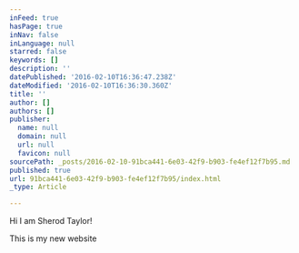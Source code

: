 ```yaml
---
inFeed: true
hasPage: true
inNav: false
inLanguage: null
starred: false
keywords: []
description: ''
datePublished: '2016-02-10T16:36:47.238Z'
dateModified: '2016-02-10T16:36:30.360Z'
title: ''
author: []
authors: []
publisher:
  name: null
  domain: null
  url: null
  favicon: null
sourcePath: _posts/2016-02-10-91bca441-6e03-42f9-b903-fe4ef12f7b95.md
published: true
url: 91bca441-6e03-42f9-b903-fe4ef12f7b95/index.html
_type: Article

---
```

Hi I am Sherod Taylor!

This is my new website